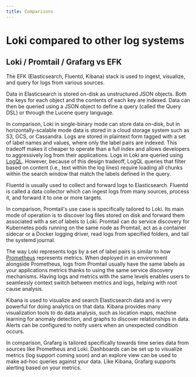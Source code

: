 ```yaml
---
title: Comparisons
---
```

# Loki compared to other log systems

## Loki / Promtail / Grafarg vs EFK

The EFK (Elasticsearch, Fluentd, Kibana) stack is used to ingest, visualize, and
query for logs from various sources.

Data in Elasticsearch is stored on-disk as unstructured JSON objects. Both the
keys for each object and the contents of each key are indexed. Data can then be
queried using a JSON object to define a query (called the Query DSL) or through
the Lucene query language.

In comparison, Loki in single-binary mode can store data on-disk, but in
horizontally-scalable mode data is stored in a cloud storage system such as S3,
GCS, or Cassandra. Logs are stored in plaintext form tagged with a set of label
names and values, where only the label pairs are indexed. This tradeoff makes it
cheaper to operate than a full index and allows developers to aggressively log
from their applications. Logs in Loki are queried using [LogQL](../../logql).
However, because of this design tradeoff, LogQL queries that filter based on
content (i.e., text within the log lines) require loading all chunks within the
search window that match the labels defined in the query.

Fluentd is usually used to collect and forward logs to Elasticsearch. Fluentd is
called a data collector which can ingest logs from many sources, process it, and
forward it to one or more targets.

In comparison, Promtail's use case is specifically tailored to Loki. Its main mode
of operation is to discover log files stored on disk and forward them associated
with a set of labels to Loki. Promtail can do service discovery for Kubernetes
pods running on the same node as Promtail, act as a container sidecar or a
Docker logging driver, read logs from specified folders, and tail the systemd
journal.

The way Loki represents logs by a set of label pairs is similar to how
[Prometheus](https://prometheus.io) represents metrics. When deployed in an
environment alongside Prometheus, logs from Promtail usually have the same
labels as your applications metrics thanks to using the same service
discovery mechanisms. Having logs and metrics with the same levels enables users
to seamlessly context switch between metrics and logs, helping with root cause
analysis.

Kibana is used to visualize and search Elasticsearch data and is very powerful
for doing analytics on that data. Kibana provides many visualization tools to do
data analysis, such as location maps, machine learning for anomaly detection,
and graphs to discover relationships in data. Alerts can be configured to notify
users when an unexpected condition occurs.

In comparison, Grafarg is tailored specifically towards time series data from
sources like Prometheus and Loki. Dashboards can be set up to visualize metrics
(log support coming soon) and an explore view can be used to make ad-hoc queries
against your data. Like Kibana, Grafarg supports alerting based on your metrics.
